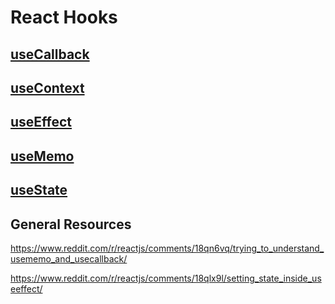 # React Hooks


## [useCallback](https://react.dev/reference/react/useCallback)

## [useContext](https://react.dev/reference/react/useContext)

## [useEffect](https://react.dev/reference/react/useEffect)

## [useMemo](https://react.dev/reference/react/useMemo)

## [useState](https://react.dev/reference/react/useState)

## General Resources

https://www.reddit.com/r/reactjs/comments/18qn6vq/trying_to_understand_usememo_and_usecallback/

https://www.reddit.com/r/reactjs/comments/18qlx9l/setting_state_inside_useeffect/